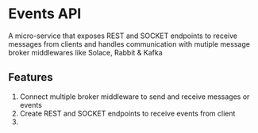 # Events API
A micro-service that exposes REST and SOCKET endpoints to receive messages from clients and
handles communication with mutiple message broker middlewares like Solace, Rabbit & Kafka 

## Features 
1. Connect multiple broker middleware to send and receive messages or events
2. Create REST and SOCKET endpoints to receive events from client
3. 
